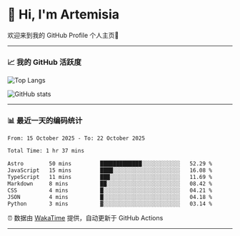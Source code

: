 # 👋 Hi, I'm Artemisia  

欢迎来到我的 GitHub Profile 个人主页🎉  

---

### 📈 我的 GitHub 活跃度

![Top Langs](https://github-readme-stats.vercel.app/api/top-langs/?username=artemisia1107&layout=compact&theme=radical)

![GitHub stats](https://github-readme-stats.vercel.app/api?username=artemisia1107&show_icons=true&theme=radical)

---

### 📊 最近一天的编码统计  


<!--START_SECTION:waka-->

```txt
From: 15 October 2025 - To: 22 October 2025

Total Time: 1 hr 37 mins

Astro        50 mins         █████████████░░░░░░░░░░░░   52.29 %
JavaScript   15 mins         ████░░░░░░░░░░░░░░░░░░░░░   16.08 %
TypeScript   11 mins         ███░░░░░░░░░░░░░░░░░░░░░░   11.69 %
Markdown     8 mins          ██░░░░░░░░░░░░░░░░░░░░░░░   08.42 %
CSS          4 mins          █░░░░░░░░░░░░░░░░░░░░░░░░   04.21 %
JSON         4 mins          █░░░░░░░░░░░░░░░░░░░░░░░░   04.18 %
Python       3 mins          ▓░░░░░░░░░░░░░░░░░░░░░░░░   03.14 %
```

<!--END_SECTION:waka-->


⏰ 数据由 [WakaTime](https://wakatime.com/) 提供，自动更新于 GitHub Actions

---

